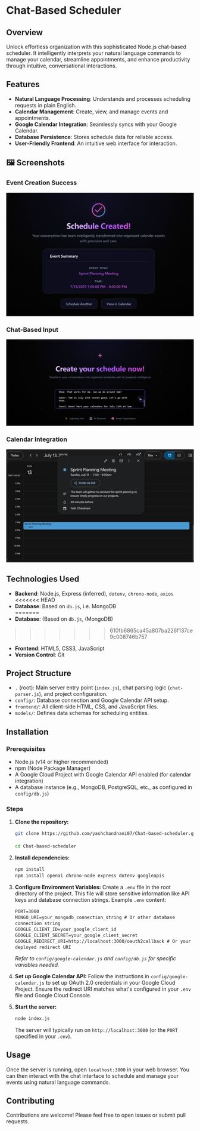 # Chat-Based Scheduler

## Overview
Unlock effortless organization with this sophisticated Node.js chat-based scheduler. It intelligently interprets your natural language commands to manage your calendar, streamline appointments, and enhance productivity through intuitive, conversational interactions.

## Features
- **Natural Language Processing**: Understands and processes scheduling requests in plain English.
- **Calendar Management**: Create, view, and manage events and appointments.
- **Google Calendar Integration**: Seamlessly syncs with your Google Calendar.
- **Database Persistence**: Stores schedule data for reliable access.
- **User-Friendly Frontend**: An intuitive web interface for interaction.

## 🖼️ Screenshots

### Event Creation Success
![Schedule Created](screenshots/Schedule%20Created.png)

### Chat-Based Input
![Chat Input](screenshots/Chat%20Input.png)

### Calendar Integration
![Google Calendar Event](screenshots/Google%20Calendar%20Event.png)


## Technologies Used
- **Backend**: Node.js, Express (inferred), `dotenv`, `chrono-node`, `axios`
<<<<<<< HEAD
- **Database**: Based on `db.js`, i.e. MongoDB      
=======
- **Database**: (Based on `db.js`, (MongoDB)
>>>>>>> 610fb6865ca45a807ba226f137ce9c008746b757
- **Frontend**: HTML5, CSS3, JavaScript
- **Version Control**: Git

## Project Structure
- `.` (root): Main server entry point (`index.js`), chat parsing logic (`chat-parser.js`), and project configuration.
- `config/`: Database connection and Google Calendar API setup.
- `frontend/`: All client-side HTML, CSS, and JavaScript files.
- `models/`: Defines data schemas for scheduling entities.

## Installation

### Prerequisites
- Node.js (v14 or higher recommended)
- npm (Node Package Manager)
- A Google Cloud Project with Google Calendar API enabled (for calendar integration)
- A database instance (e.g., MongoDB, PostgreSQL, etc., as configured in `config/db.js`)

### Steps
1.  **Clone the repository:**
    ```bash
    git clone https://github.com/yashchandnani07/Chat-based-scheduler.git

    cd Chat-based-scheduler
    ``` 
2.  **Install dependencies:**
    ```bash
    npm install
    npm install openai chrono-node express dotenv googleapis
    ```
3.  **Configure Environment Variables:**
    Create a `.env` file in the root directory of the project. This file will store sensitive information like API keys and database connection strings.
    Example `.env` content:
    ```
    PORT=3000
    MONGO_URI=your_mongodb_connection_string # Or other database connection string
    GOOGLE_CLIENT_ID=your_google_client_id
    GOOGLE_CLIENT_SECRET=your_google_client_secret
    GOOGLE_REDIRECT_URI=http://localhost:3000/oauth2callback # Or your deployed redirect URI
    ```
    *Refer to `config/google-calendar.js` and `config/db.js` for specific variables needed.*

4.  **Set up Google Calendar API:**
    Follow the instructions in `config/google-calendar.js` to set up OAuth 2.0 credentials in your Google Cloud Project. Ensure the redirect URI matches what's configured in your `.env` file and Google Cloud Console.

5.  **Start the server:**
    ```bash
    node index.js
    ```
    The server will typically run on `http://localhost:3000` (or the `PORT` specified in your `.env`).

## Usage
Once the server is running, open `localhost:3000` in your web browser. You can then interact with the chat interface to schedule and manage your events using natural language commands.

## Contributing
Contributions are welcome! Please feel free to open issues or submit pull requests.

